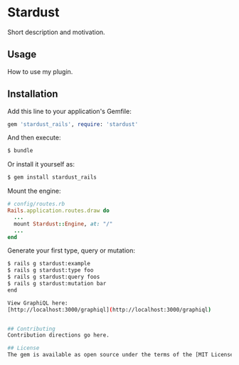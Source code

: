 # Stardust
Short description and motivation.

## Usage
How to use my plugin.

## Installation
Add this line to your application's Gemfile:

```ruby
gem 'stardust_rails', require: 'stardust'
```

And then execute:
```bash
$ bundle
```

Or install it yourself as:
```bash
$ gem install stardust_rails
```

Mount the engine:
```ruby
# config/routes.rb
Rails.application.routes.draw do
  ...
  mount Stardust::Engine, at: "/"
  ...
end
```

Generate your first type, query or mutation:
```bash
$ rails g stardust:example
$ rails g stardust:type foo
$ rails g stardust:query foos
$ rails g stardust:mutation bar
end

View GraphiQL here:
[http://localhost:3000/graphiql](http://localhost:3000/graphiql)


## Contributing
Contribution directions go here.

## License
The gem is available as open source under the terms of the [MIT License](https://opensource.org/licenses/MIT).
